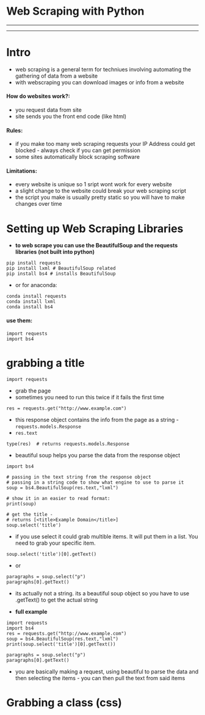 # Web Scraping with Python
***
***
# Intro
* web scraping is a general term for techniues involving automating the gathering of data from a website
* with webscraping you can download images or info from a website

#### How do websites work?:
* you request data from site
* site sends you the front end code (like html)

#### Rules:
* if you make too many web scraping requests your IP Address could get blocked - always check if you can get permission 
* some sites automatically block scraping software

#### Limitations:
* every website is unique so 1 sript wont work for every website
* a slight change to the website could break your web scraping script 
* the script you make is usually pretty static so you will have to make changes over time

# Setting up Web Scraping Libraries
* **to web scrape you can use the BeautifulSoup and the requests libraries (not built into python)**
```
pip install requests
pip install lxml # BeautifulSoup related
pip install bs4 # installs BeautifulSoup
```
* or for anaconda:
```
conda install requests
conda install lxml
conda install bs4
```

#### use them:
```
import requests
import bs4
```

# grabbing a title
```
import requests
```
* grab the page
* sometimes you need to run this twice if it fails the first time
```
res = requests.get("http://www.example.com")
```
* this response object contains the info from the page as a string - ```requests.models.Response```
* ```res.text```
```
type(res)  # returns requests.models.Response
```
* beautiful soup helps you parse the data from the response object
```
import bs4

# passing in the text string from the response object
# passing in a string code to show what engine to use to parse it
soup = bs4.BeautifulSoup(res.text,"lxml")

# show it in an easier to read format: 
print(soup)

# get the title - 
# returns [<title>Example Domain</title>]
soup.select('title')
```
* if you use select it could grab multible items. It will put them in a list. You need to grab your specific item.
```
soup.select('title')[0].getText()
```
* or
```
paragraphs = soup.select("p")
paragraphs[0].getText()
```
* its actually not a string. its a beautiful soup object so you have to use .getText() to get the actual string

* **full example**
```
import requests
import bs4
res = requests.get("http://www.example.com")
soup = bs4.BeautifulSoup(res.text,"lxml")
print(soup.select('title')[0].getText())

paragraphs = soup.select("p")
paragraphs[0].getText()
```
* you are basically making a request, using beautiful to parse the data and then selecting the items - you can then pull the text from said items

# Grabbing a class (css)